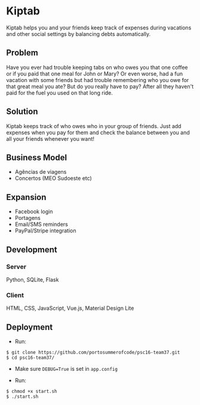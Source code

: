# Kiptab

Kiptab helps you and your friends keep track of expenses during vacations and other social settings
by balancing debts automatically.

## Problem

Have you ever had trouble keeping tabs on who owes you that one coffee or if you paid that one meal for John or Mary? Or even worse, had a fun vacation with some friends but had trouble remembering who you owe for that great meal you ate? But do you really have to pay? After all they haven't paid for the fuel you used on that long ride.

## Solution

Kiptab keeps track of who owes who in your group of friends. Just add expenses when you pay for them and check the balance between you and all your friends whenever you want!

## Business Model

- Agências de viagens
- Concertos (MEO Sudoeste etc)

## Expansion

- Facebook login
- Portagens
- Email/SMS reminders
- PayPal/Stripe integration

## Development

### Server

Python, SQLite, Flask

### Client

HTML, CSS, JavaScript, Vue.js, Material Design Lite

## Deployment

- Run:

```
$ git clone https://github.com/portosummerofcode/psc16-team37.git
$ cd psc16-team37/
```

- Make sure `DEBUG=True` is set in `app.config`

- Run:

```
$ chmod +x start.sh
$ ./start.sh
```
